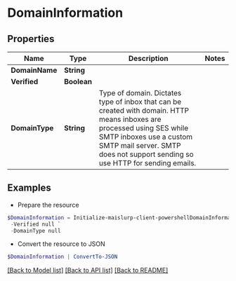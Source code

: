 # DomainInformation
## Properties

Name | Type | Description | Notes
------------ | ------------- | ------------- | -------------
**DomainName** | **String** |  | 
**Verified** | **Boolean** |  | 
**DomainType** | **String** | Type of domain. Dictates type of inbox that can be created with domain. HTTP means inboxes are processed using SES while SMTP inboxes use a custom SMTP mail server. SMTP does not support sending so use HTTP for sending emails. | 

## Examples

- Prepare the resource
```powershell
$DomainInformation = Initialize-maislurp-client-powershellDomainInformation  -DomainName null `
 -Verified null `
 -DomainType null
```

- Convert the resource to JSON
```powershell
$DomainInformation | ConvertTo-JSON
```

[[Back to Model list]](../README#documentation-for-models) [[Back to API list]](../README#documentation-for-api-endpoints) [[Back to README]](../README)

